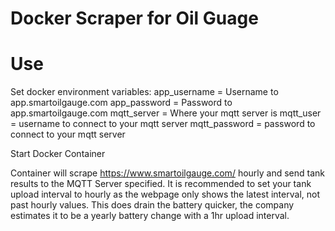 # Docker Scraper for Oil Guage

# Use
Set docker environment variables:
  app_username = Username to app.smartoilgauge.com
  app_password = Password to app.smartoilgauge.com
  mqtt_server = Where your mqtt server is
  mqtt_user = username to connect to your mqtt server
  mqtt_password = password to connect to your mqtt server

Start Docker Container

Container will scrape https://www.smartoilgauge.com/ hourly and send tank results to the MQTT Server specified. It is recommended to set your tank upload interval to hourly as the webpage only shows the latest interval, not past hourly values. This does drain the battery quicker, the company estimates it to be a yearly battery change with a 1hr upload interval.